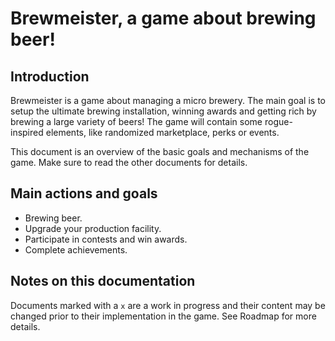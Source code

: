 # Brewmeister, a game about brewing beer!

## Introduction

Brewmeister is a game about managing a micro brewery.
The main goal is to setup the ultimate brewing installation, winning awards and getting rich by brewing a large variety of beers!
The game will contain some rogue-inspired elements, like randomized marketplace, perks or events.

This document is an overview of the basic goals and mechanisms of the game.
Make sure to read the other documents for details.

## Main actions and goals

* Brewing beer.
* Upgrade your production facility.
* Participate in contests and win awards.
* Complete achievements.

## Notes on this documentation

Documents marked with a `x` are a work in progress and their content may be changed prior to their implementation in the game.
See Roadmap for more details.
